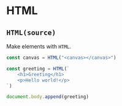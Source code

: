 # HTML

## `HTML(source)`
Make elements with `HTML`.
```js
const canvas = HTML("<canvas></canvas>")
```
```js
const greeting = HTML(`
	<h1>Greeting</h1>
	<p>Hello world!</p>
`)

document.body.append(greeting)
```
